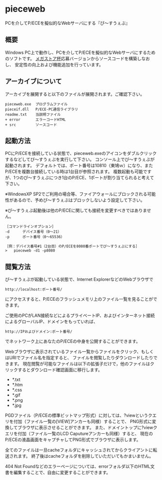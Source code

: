 # pieceweb
PCを介してP/ECEを擬似的なWebサーバにする『ぴ～すうぇぶ』

##	概要
Windows PC上で動作し、PCを介してP/ECEを擬似的なWebサーバにするためのソフトです。
[メガストア杯](http://aquaplus.jp/piece/contest/ms_cup.html#C)応募バージョンからソースコードを構築しなおし、
安定性の向上および機能追加を行っています。

## アーカイブについて
アーカイブを展開すると以下のファイルが展開されます。ご確認下さい。
```
pieceweb.exe  プログラムファイル
pieceif.dll   P/ECE-PC通信ライブラリ
readme.txt    当説明ファイル
+ error       エラーコードHTML
+ src         ソースコード
```

## 起動方法
PCにP/ECEを接続している状態で、pieceweb.exeのアイコンをダブルクリックするなどしてぴ～すうぇぶを実行して下さい。
コンソール上でぴ～すうぇぶが起動されます。
デフォルトでは、ポート番号は10810（東鳩ｗ）になり、またP/ECEを複数台接続している時は1台目が参照されます。
複数起動も可能ですが、1つのぴ～すうぇぶにつき1台のP/ECE、1ポートが割り当てられると考えて下さい。

※WindowsXP SP2でご利用の場合等、ファイアウォールにブロックされる可能性があるので、予めぴ～すうぇぶはブロックしないよう設定して下さい。

※ぴ～すうぇぶ起動後は他のP/ECEに関しても接続を変更すべきではありません。

```
［コマンドラインオプション］
-d		デバイス番号（0～21）
-p		ポート番号（0～65536）

［例：デバイス番号#1（2台目）のP/ECEを8080番ポートでぴ～すうぇぶにする］
>	pieceweb -d1 -p8080
```

## 閲覧方法
ぴ～すうぇぶが起動している状態で、Internet ExplorerなどのWebブラウザで
```
http://localhost:ポート番号/
```
にアクセスすると、P/ECEのフラッシュメモリ上のファイル一覧を見ることができます。

ご使用のPCがLAN接続などによるプライベートIP、およびインターネット接続によるグローバルIP、ドメインをもっていれば、
```
http://IPおよびドメイン:ポート番号/
```
でネットワーク上にあなたのP/ECEの中身を公開することができます。

Webブラウザに表示されているファイル一覧からファイルをクリック、もしくはURIでファイル名を指定すると、
ファイルを閲覧したりダウンロードしたりできます。
現在閲覧が可能なファイルは以下の拡張子だけで，他のファイルはクリックするとダウンロード確認画面に移行します。
* *.txt
* *.htm
* *.css
* *.gif
* *.png
* *.jpg

PGDファイル（P/ECEの標準ビットマップ形式）に対しては、?viewというクエリを付加（ファイル一覧の[VIEW]アンカーも同様）することで、
PNG形式に変換してブラウザに表示させることができます。
また、ドメイントップに?viewクエリを付加（ファイル一覧のLCD Caputureアンカーも同様）すると、
現在のP/ECEの液晶画面をキャプチャしてPNG形式でブラウザに表示します。

全てのファイルは一旦cacheフォルダにキャッシュされてからクライアントに転送されます。
終了後はcacheフォルダを削除していただいてもかまいません。

404 Not Foundなどのエラーページについては、errorフォルダ以下のHTML文書を編集することで、自由に変更することができます。
